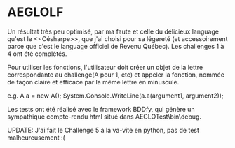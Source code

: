 # AEGLOLF

Un résultat très peu optimisé, par ma faute et celle du délicieux language qu'est le <<Césharpe>>, que j'ai choisi pour sa légereté (et accessoirement parce que c'est le language officiel de Revenu Québec). Les challenges 1 à 4 ont été complétés.

Pour utiliser les fonctions, l'utilisateur doit créer un objet de la lettre correspondante au challenge(A pour 1, etc) et appeler la fonction, nommée de façon claire et efficace par la même lettre en minuscule. 

e.g. A a = new A(); System.Console.WriteLine(a.a(argument1, argument2));
  
Les tests ont été réalisé avec le framework BDDfy, qui génère un sympathique compte-rendu html situé dans AEGLOTest\bin\debug.

UPDATE: J'ai fait le Challenge 5 à la va-vite en python, pas de test malheureusement :(
